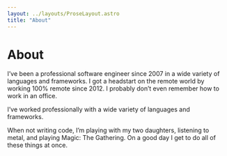```yaml
---
layout: ../layouts/ProseLayout.astro
title: "About"
---
```

<h1 class="text-center">About</h1>

I’ve been a professional software engineer since 2007 in a wide variety of languages and frameworks. I got a headstart on the remote world by working 100% remote since 2012. I probably don’t even remember how to work in an office.

I’ve worked professionally with a wide variety of languages and frameworks. 

When not writing code, I’m playing with my two daughters, listening to metal, and playing Magic: The Gathering. On a good day I get to do all of these things at once.

